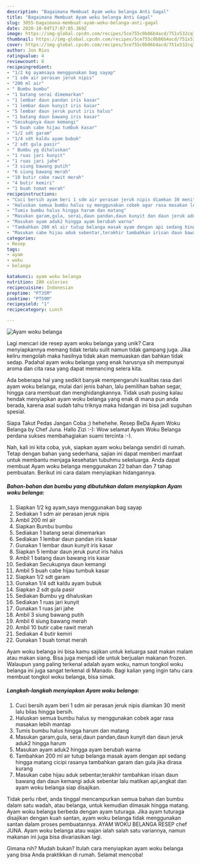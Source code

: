 ```yaml
---
description: "Bagaimana Membuat Ayam woku belanga Anti Gagal"
title: "Bagaimana Membuat Ayam woku belanga Anti Gagal"
slug: 3055-bagaimana-membuat-ayam-woku-belanga-anti-gagal
date: 2020-10-04T17:07:05.369Z
image: https://img-global.cpcdn.com/recipes/5ce755c0b86b4acd/751x532cq70/ayam-woku-belanga-foto-resep-utama.jpg
thumbnail: https://img-global.cpcdn.com/recipes/5ce755c0b86b4acd/751x532cq70/ayam-woku-belanga-foto-resep-utama.jpg
cover: https://img-global.cpcdn.com/recipes/5ce755c0b86b4acd/751x532cq70/ayam-woku-belanga-foto-resep-utama.jpg
author: Jon Rios
ratingvalue: 4
reviewcount: 8
recipeingredient:
- "1/2 kg ayamsaya menggunakan bag sayap"
- "1 sdm air perasan jeruk nipis"
- "200 ml air"
- " Bumbu bumbu"
- "1 batang serai dimemarkan"
- "1 lembar daun pandan iris kasar"
- "1 lembar daun kunyit iris kasar"
- "5 lembar daun jeruk purut iris halus"
- "1 batang daun bawang iris kasar"
- "Secukupnya daun kemangi"
- "5 buah cabe hijau tumbuk kasar"
- "1/2 sdt garam"
- "1/4 sdt kaldu ayam bubuk"
- "2 sdt gula pasir"
- " Bumbu yg dihaluskan"
- "1 ruas jari kunyit"
- "1 ruas jari jahe"
- "3 siung bawang putih"
- "6 siung bawang merah"
- "10 butir cabe rawit merah"
- "4 butir kemiri"
- "1 buah tomat merah"
recipeinstructions:
- "Cuci bersih ayam beri 1 sdm air perasan jeruk nipis diamkan 30 menit lalu bilas hingga bersih."
- "Haluskan semua bumbu halus sy menggunakan cobek agar rasa masakan lebih mantap"
- "Tumis bumbu halus hingga harum dan matang"
- "Masukan garam,gula, serai,daun pandan,daun kunyit dan daun jeruk aduk2 hingga harum"
- "Masukan ayam aduk2 hingga ayam berubah warna"
- "Tambahkan 200 ml air tutup belanga masak ayam dengan api sedang hingga matang cicipi rasanya tambahkan garam dan gula jika dirasa kurang"
- "Masukan cabe hijau aduk sebentar,terakhir tambahkan irisan daun bawang dan daun kemangi aduk sebentar lalu matikan api,angkat dan ayam woku belanga siap disajikan."
categories:
- Resep
tags:
- ayam
- woku
- belanga

katakunci: ayam woku belanga 
nutrition: 280 calories
recipecuisine: Indonesian
preptime: "PT35M"
cooktime: "PT59M"
recipeyield: "1"
recipecategory: Lunch

---
```



![Ayam woku belanga](https://img-global.cpcdn.com/recipes/5ce755c0b86b4acd/751x532cq70/ayam-woku-belanga-foto-resep-utama.jpg)

Lagi mencari ide resep ayam woku belanga yang unik? Cara menyiapkannya memang tidak terlalu sulit namun tidak gampang juga. Jika keliru mengolah maka hasilnya tidak akan memuaskan dan bahkan tidak sedap. Padahal ayam woku belanga yang enak harusnya sih mempunyai aroma dan cita rasa yang dapat memancing selera kita.

Ada beberapa hal yang sedikit banyak mempengaruhi kualitas rasa dari ayam woku belanga, mulai dari jenis bahan, lalu pemilihan bahan segar, hingga cara membuat dan menghidangkannya. Tidak usah pusing kalau hendak menyiapkan ayam woku belanga yang enak di mana pun anda berada, karena asal sudah tahu triknya maka hidangan ini bisa jadi suguhan spesial.

Siapa Takut Pedas Jangan Coba ;) hehehehe. Resep BeDa Ayam Woku Belanga by Chef Juna. Hallo Zizi :-): Wow selamat Ayam Woku Belanga perdana sukses membahagiakan suami tercinta :-).


Nah, kali ini kita coba, yuk, siapkan ayam woku belanga sendiri di rumah. Tetap dengan bahan yang sederhana, sajian ini dapat memberi manfaat untuk membantu menjaga kesehatan tubuhmu sekeluarga. Anda dapat membuat Ayam woku belanga menggunakan 22 bahan dan 7 tahap pembuatan. Berikut ini cara dalam menyiapkan hidangannya.

<!--inarticleads1-->

##### Bahan-bahan dan bumbu yang dibutuhkan dalam menyiapkan Ayam woku belanga:

1. Siapkan 1/2 kg ayam,saya menggunakan bag sayap
1. Sediakan 1 sdm air perasan jeruk nipis
1. Ambil 200 ml air
1. Siapkan  Bumbu bumbu
1. Sediakan 1 batang serai dimemarkan
1. Sediakan 1 lembar daun pandan iris kasar
1. Gunakan 1 lembar daun kunyit iris kasar
1. Siapkan 5 lembar daun jeruk purut iris halus
1. Ambil 1 batang daun bawang iris kasar
1. Sediakan Secukupnya daun kemangi
1. Ambil 5 buah cabe hijau tumbuk kasar
1. Siapkan 1/2 sdt garam
1. Gunakan 1/4 sdt kaldu ayam bubuk
1. Siapkan 2 sdt gula pasir
1. Sediakan  Bumbu yg dihaluskan
1. Sediakan 1 ruas jari kunyit
1. Gunakan 1 ruas jari jahe
1. Ambil 3 siung bawang putih
1. Ambil 6 siung bawang merah
1. Ambil 10 butir cabe rawit merah
1. Sediakan 4 butir kemiri
1. Gunakan 1 buah tomat merah


Ayam woku belanga ini bisa kamu sajikan untuk keluarga saat makan malam atau makan siang. Bisa juga menjadi ide untuk berjualan makanan frozen. Walaupun yang paling terkenal adalah ayam woku, namun tongkol woku belanga ini juga sangat terkenal di Manado. Bagi kalian yang ingin tahu cara membuat tongkol woku belanga, bisa simak. 

<!--inarticleads2-->

##### Langkah-langkah menyiapkan Ayam woku belanga:

1. Cuci bersih ayam beri 1 sdm air perasan jeruk nipis diamkan 30 menit lalu bilas hingga bersih.
1. Haluskan semua bumbu halus sy menggunakan cobek agar rasa masakan lebih mantap
1. Tumis bumbu halus hingga harum dan matang
1. Masukan garam,gula, serai,daun pandan,daun kunyit dan daun jeruk aduk2 hingga harum
1. Masukan ayam aduk2 hingga ayam berubah warna
1. Tambahkan 200 ml air tutup belanga masak ayam dengan api sedang hingga matang cicipi rasanya tambahkan garam dan gula jika dirasa kurang
1. Masukan cabe hijau aduk sebentar,terakhir tambahkan irisan daun bawang dan daun kemangi aduk sebentar lalu matikan api,angkat dan ayam woku belanga siap disajikan.


Tidak perlu ribet, anda tinggal mencampurkan semua bahan dan bumbu dalam satu wadah, atau belanga, untuk kemudian dimasak hingga matang. Ayam woku belanga berbeda dengan ayam tuturaga. Jika ayam tuturaga disajikan dengan kuah santan, ayam woku belanga tidak menggunakan santan dalam proses pembuatannya. AYAM WOKU BELANGA RESEP chef JUNA. Ayam woku belanga atau wajan ialah salah satu variannya, namun makanan ini juga bisa divariasikan lagi. 

Gimana nih? Mudah bukan? Itulah cara menyiapkan ayam woku belanga yang bisa Anda praktikkan di rumah. Selamat mencoba!
